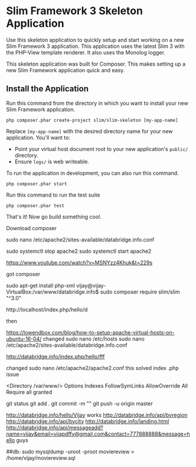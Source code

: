 # Slim Framework 3 Skeleton Application

Use this skeleton application to quickly setup and start working on a new Slim Framework 3 application. This application uses the latest Slim 3 with the PHP-View template renderer. It also uses the Monolog logger.

This skeleton application was built for Composer. This makes setting up a new Slim Framework application quick and easy.

## Install the Application

Run this command from the directory in which you want to install your new Slim Framework application.

    php composer.phar create-project slim/slim-skeleton [my-app-name]

Replace `[my-app-name]` with the desired directory name for your new application. You'll want to:

* Point your virtual host document root to your new application's `public/` directory.
* Ensure `logs/` is web writeable.

To run the application in development, you can also run this command.

	php composer.phar start

Run this command to run the test suite

	php composer.phar test

That's it! Now go build something cool.

Download composer


sudo nano /etc/apache2/sites-available/databridge.info.conf

sudo systemctl stop apache2
sudo systemctl start apache2


https://www.youtube.com/watch?v=MSNYzz4Khuk&t=229s

got composer

sudo apt-get install php-xml
vijay@vijay-VirtualBox:/var/www/databridge.info$ sudo composer require slim/slim "^3.0"


http://localhost/index.php/hello/d

then

https://lowendbox.com/blog/how-to-setup-apache-virtual-hosts-on-ubuntu-16-04/
changed sudo nano /etc/hosts
sudo nano /etc/apache2/sites-available/databridge.info.conf

http://databridge.info/index.php/hello/fff


changed sudo nano  /etc/apache2/apache2.conf
this solved index .php issue

<Directory /var/www/>
	Options Indexes FollowSymLinks
	AllowOverride All
	Require all granted
</Directory>

git status
git add .
git commit -m ""
git push -u origin master


http://databridge.info/hello/Vijay  works
http://databridge.info/api/byregion
http://databridge.info/api/bycity
http://databridge.info/landing.html
http://databridge.info/api/messageadd?name=vijay&email=vijapdffy@gmail.com&contact=777888888&message=hello guys



##db:
sudo mysqldump -uroot -proot moviereview > /home/vijay/moviereview.sql
